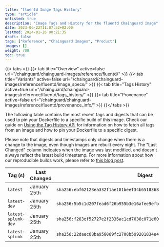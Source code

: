 ```yaml
---
title: "fluentd Image Tags History"
type: "article"
unlisted: true
description: "Image Tags and History for the fluentd Chainguard Image"
date: 2023-06-22T11:07:52+02:00
lastmod: 2024-01-26 00:21:35
draft: false
tags: ["Reference", "Chainguard Images", "Product"]
images: []
weight: 700
toc: true
---
```


{{< tabs >}}
{{< tab title="Overview" active=false url="/chainguard/chainguard-images/reference/fluentd/" >}}
{{< tab title="Variants" active=false url="/chainguard/chainguard-images/reference/fluentd/image_specs/" >}}
{{< tab title="Tags History" active=true url="/chainguard/chainguard-images/reference/fluentd/tags_history/" >}}
{{< tab title="Provenance" active=false url="/chainguard/chainguard-images/reference/fluentd/provenance_info/" >}}
{{</ tabs >}}

The following table contains the most recent tags and digests that can be used to pin your Dockerfile to a specific build of this image. Check our guide on [Using the Tag History API](/chainguard/chainguard-images/using-the-tag-history-api/) for information on how to fetch all tags from an image and how to pin your Dockerfile to a specific digest.

Please note that digests and timestamps only change when there is a change to the image, even though images are rebuilt every night. The "Last Changed" column indicates when the image was last modified, and doesn't always reflect the latest build timestamp. For more information about how our reproducible builds work, please refer to [this blog post](https://www.chainguard.dev/unchained/reproducing-chainguards-reproducible-image-builds).

| Tag (s)              | Last Changed | Digest                                                                    |
|----------------------|--------------|---------------------------------------------------------------------------|
|  `latest`            | January 25th | `sha256:ebf62123ea332f1ae181beef34b65183680840b6be144fc415397d709f216208` |
|  `latest-dev`        | January 25th | `sha256:5b5c1d207fead6f26b955b3e16afee9efbdfe99ef907433dec01acdfe9bed220` |
|  `latest-splunk-dev` | January 25th | `sha256:f283ef52727e2f2336ac1cd7038c071e60eaf7d54975b4f504e7a20b6d6fdc70` |
|  `latest-splunk`     | January 25th | `sha256:22daec68ba956069fc2708b599201834e4125a9e6a045d4a8f99b4daf178f9f4` |

